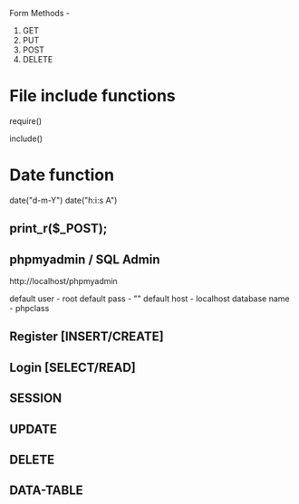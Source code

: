 Form Methods -
1. GET 
2. PUT
3. POST 
4. DELETE 

# File include functions 
require() 

include() 

# Date function 
date("d-m-Y") 
date("h:i:s A")

##  print_r($_POST); 

## phpmyadmin / SQL Admin 
http://localhost/phpmyadmin 

default user - root 
default pass - ""
default host - localhost
database name - phpclass

## Register [INSERT/CREATE]

## Login [SELECT/READ]

## SESSION 

## UPDATE 

## DELETE

## DATA-TABLE